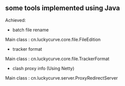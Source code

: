## some tools implemented using Java

Achieved:

* batch file rename

Main class : cn.luckycurve.core.file.FileEdition

* tracker format

Main class : cn.luckycurve.core.file.TrackerFormat

* clash proxy info (Using Netty)

Main class : cn.luckycurve.server.ProxyRedirectServer